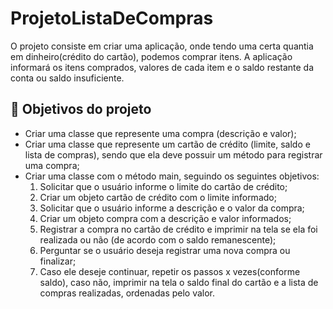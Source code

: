 # ProjetoListaDeCompras
O projeto consiste em criar uma aplicação, onde tendo uma certa quantia em dinheiro(crédito do cartão), podemos comprar itens. A aplicação informará os itens comprados, valores de cada item e o saldo restante da conta ou saldo insuficiente.

## 🔨 Objetivos do projeto

- Criar uma classe que represente uma compra (descrição e valor);
- Criar uma classe que represente um cartão de crédito (limite, saldo e lista de compras), sendo que ela deve possuir um método para registrar uma compra;
- Criar uma classe com o método main, seguindo os seguintes objetivos:
  1. Solicitar que o usuário informe o limite do cartão de crédito;
  2. Criar um objeto cartão de crédito com o limite informado;
  3. Solicitar que o usuário informe a descrição e o valor da compra;
  4. Criar um objeto compra com a descrição e valor informados;
  5. Registrar a compra no cartão de crédito e imprimir na tela se ela foi realizada ou não (de acordo com o saldo remanescente);
  6. Perguntar se o usuário deseja registrar uma nova compra ou finalizar;
  7. Caso ele deseje continuar, repetir os passos x vezes(conforme saldo), caso não, imprimir na tela o saldo final do cartão e a lista de compras realizadas, ordenadas pelo valor.
